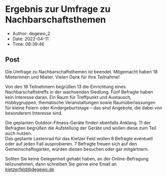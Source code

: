 # Ergebnis zur Umfrage zu Nachbarschaftsthemen

- Author: degewo_2
- Date: 2022-04-11
- Time: 08:39:46

## Post


<p>Die Umfrage zu Nachbarschaftsthemen ist beendet. Mitgemacht haben 18 Mieterinnen und Mieter. Vielen Dank für Ihre Teilnahme!</p>



<p>Von den 18 Teilnehmern begrüßen 13 die Einrichtung eines Nachbarschaftstreffs in der wachsenden Siedlung. Fünf Befragte haben kein Interesse daran. Ein Raum für Treffpunkt und Austausch, Hobbygruppen, thematische Veranstaltungen sowie Raumüberlassungen für kleine Feiern oder Kindergeburtstage – das sind Angebote, die dabei von besonderem Interesse sind.</p>



<p>Die geplanten Outdoor-Fitness-Geräte finden ebenfalls Anklang. 11 der Befragten begrüßen die Aufstellung der Geräte und wollen diese zum Teil auch nutzen.<br>Das geplante Lastenrad für das Kietzer Feld wollen 8 Befragte eventuell oder auf jeden Fall ausprobieren. 7 Befragte freuen sich auf den Gemeinschaftsgarten, würden diesen besuchen oder gar mitgärtnern.</p>



<p>Sollten Sie keine Gelegenheit gehabt haben, an der Online-Befragung teilzunehmen, dann schreiben Sie gerne eine Email an <a href="mailto:kietzerfeld@degewo.de">kietzerfeld@degewo.de</a> </p>
